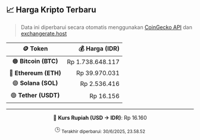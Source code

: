 

<!-- HARGA_KRIPTO -->
## 📈 Harga Kripto Terbaru

> Data ini diperbarui secara otomatis menggunakan [CoinGecko API](https://www.coingecko.com/) dan [exchangerate.host](https://exchangerate.host/)

<div align="center">

| 🪙 Token | 💰 Harga (IDR) |
|:------:|---------------:|
| 🟠 **Bitcoin (BTC)**   | Rp 1.738.648.117 |
| 🔵 **Ethereum (ETH)**  | Rp 39.970.031 |
| 🟣 **Solana (SOL)**    | Rp 2.536.416 |
| 🟢 **Tether (USDT)**   | Rp 16.156 |

---

💱 **Kurs Rupiah (USD → IDR)**: Rp 16.160

🕒 <sub>Terakhir diperbarui: 30/6/2025, 23.58.52</sub>

</div>
<!-- /HARGA_KRIPTO -->
